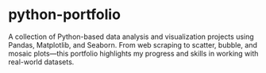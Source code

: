 # python-portfolio
A collection of Python-based data analysis and visualization projects using Pandas, Matplotlib, and Seaborn. From web scraping to scatter, bubble, and mosaic plots—this portfolio highlights my progress and skills in working with real-world datasets.
